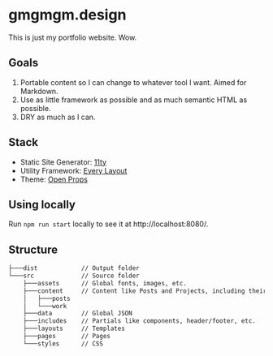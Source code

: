 # gmgmgm.design

This is just my portfolio website. Wow.

## Goals

1. Portable content so I can change to whatever tool I want. Aimed for Markdown.
1. Use as little framework as possible and as much semantic HTML as possible.
1. DRY as much as I can.

## Stack

- Static Site Generator: [11ty](https://www.11ty.dev/)
- Utility Framework: [Every Layout](https://every-layout.dev/layouts/cluster/)
- Theme: [Open Props](https://open-props-ui.netlify.app)

## Using locally

Run `npm run start` locally to see it at http://localhost:8080/.

## Structure

```txt
├───dist            // Output folder
└───src             // Source folder
    ├───assets      // Global fonts, images, etc.
    ├───content     // Content like Posts and Projects, including their Markdown and images.
    │   ├───posts
    │   └───work
    ├───data        // Global JSON
    ├───includes    // Partials like components, header/footer, etc.
    ├───layouts     // Templates
    ├───pages       // Pages
    └───styles      // CSS
```
